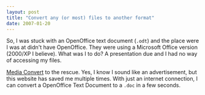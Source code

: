 ```yaml
---
layout: post
title: "Convert any (or most) files to another format"
date: 2007-01-20
---
```


So, I was stuck with an OpenOffice text document (`.odt`) and the place were I was at didn't have OpenOffice. They were using a Microsoft Office version (2000/XP I believe). What was I to do? A presentation due and I had no way of accessing my files.

[Media Convert] to the rescue. Yes, I know I sound like an advertisement, but this website has saved me multiple times. With just an internet connection, I can convert a OpenOffice Text Document to a `.doc` in a few seconds.

[Media Convert]: http://media-convert.com/
